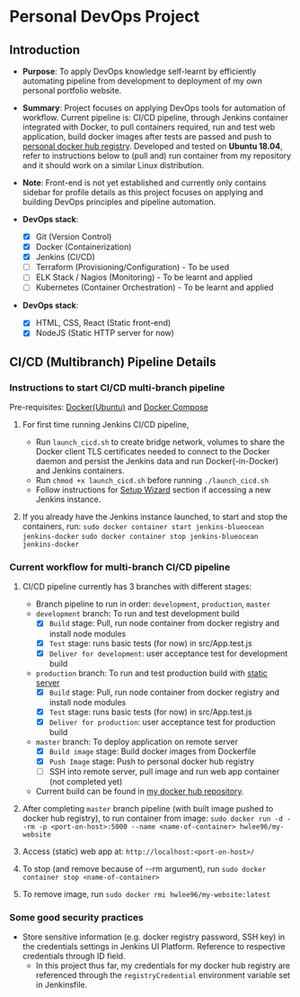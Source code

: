 # Personal DevOps Project

## Introduction

* **Purpose**: To apply DevOps knowledge self-learnt by efficiently automating pipeline from development to deployment of my own personal portfolio website.

* **Summary**: Project focuses on applying DevOps tools for automation of workflow. Current pipeline is: CI/CD pipeline, through Jenkins container integrated with Docker, to pull containers required, run and test web application, build docker images after tests are passed and push to [personal docker hub registry](https://hub.docker.com/repository/docker/hwlee96/my-website). Developed and tested on **Ubuntu 18.04**, refer to instructions below to (pull and) run container from my repository and it should work on a similar Linux distribution. 

* **Note**: Front-end is not yet established and currently only contains sidebar for profile details as this project focuses on applying and building DevOps principles and pipeline automation. 

* **DevOps stack**:
  - [x] Git (Version Control)
  - [x] Docker (Containerization)
  - [x] Jenkins (CI/CD)
  - [ ] Terraform (Provisioning/Configuration) - To be used
  - [ ] ELK Stack / Nagios (Monitoring) - To be learnt and applied
  - [ ] Kubernetes (Container Orchestration) - To be learnt and applied

* **DevOps stack**:
  - [x] HTML, CSS, React (Static front-end)
  - [x] NodeJS  (Static HTTP server for now)

## CI/CD (Multibranch) Pipeline Details 

### Instructions to start CI/CD multi-branch pipeline
Pre-requisites: [Docker(Ubuntu)](https://docs.docker.com/install/linux/docker-ce/ubuntu/) and [Docker Compose](https://docs.docker.com/compose/install/)

1. For first time running Jenkins CI/CD pipeline, 
    * Run ```launch_cicd.sh``` to create bridge network, volumes to share the Docker client TLS certificates needed to connect to the Docker daemon and persist the Jenkins data  and run Docker(-in-Docker) and Jenkins containers.
    * Run ```chmod +x launch_cicd.sh``` before running ```./launch_cicd.sh```
    * Follow instructions for [Setup Wizard](https://jenkins.io/doc/tutorials/build-a-multibranch-pipeline-project/#setup-wizard) section if accessing a new Jenkins instance. 

2. If you already have the Jenkins instance launched, to start and stop the containers, run: 
    ```sudo docker container start jenkins-blueocean jenkins-docker```
    ```sudo docker container stop jenkins-blueocean jenkins-docker```

### Current workflow for multi-branch CI/CD pipeline
1. CI/CD pipeline currently has 3 branches with different stages:
    * Branch pipeline to run in order: ```development```, ```production```, ```master```
    * ```development``` branch: To run and test development build 
      - [x] ```Build``` stage: Pull, run node container from docker registry and install node modules
      - [x] ```Test``` stage: runs basic tests (for now) in src/App.test.js 
      - [x] ```Deliver for development```: user acceptance test for development build
    * ```production``` branch: To run and test production build with [static server](https://github.com/zeit/serve)
        - [x] ```Build``` stage: Pull, run node container from docker registry and install node modules
      - [x] ```Test``` stage: runs basic tests (for now) in src/App.test.js 
      - [x] ```Deliver for production```: user acceptance test for production build
    * ```master``` branch: To deploy application on remote server
      - [x] ```Build image``` stage: Build docker images from Dockerfile
      - [x] ```Push Image``` stage: Push to personal docker hub registry 
      - [ ] SSH into remote server, pull image and run web app container (not completed yet)
    * Current build can be found in [my docker hub repository](https://hub.docker.com/repository/docker/hwlee96/my-website).

2. After completing ```master``` branch pipeline (with built image pushed to docker hub registry), to run container from image: 
  ```sudo docker run -d --rm -p <port-on-host>:5000 --name <name-of-container> hwlee96/my-website```

3. Access (static) web app at: 
  ```http://localhost:<port-on-host>/```

4. To stop (and remove because of --rm argument), run 
  ```sudo docker container stop <name-of-container>```

5. To remove image, run 
  ```sudo docker rmi hwlee96/my-website:latest```

### Some good security practices
* Store sensitive information (e.g. docker registry password, SSH key) in the credentials settings in Jenkins UI Platform. Reference to respective credentials through ID field.
  * In this project thus far, my credentials for my docker hub registry are referenced through the ```registryCredential``` environment variable set in Jenkinsfile.
